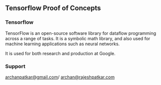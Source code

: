 ## Tensorflow Proof of Concepts


### Tensorflow

TensorFlow is an open-source software library for dataflow programming across a range of tasks. 
It is a symbolic math library, and also used for machine learning applications such as neural networks.

It is used for both research and production at Google.


### Support
archanpatkar@gmail.com/
archan@rajeshpatkar.com
